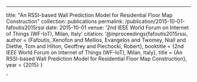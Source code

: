 ---
title: "An RSSI-based Wall Prediction Model for Residential Floor Map Construction"
collection: publications
permalink: /publication/2015-10-01-fafoutis2015rssi
date: 2015-10-01
venue: '2nd IEEE World Forum on Internet of Things (WF-IoT), Milan, Italy'
citation: '@inproceedings{fafoutis2015rssi,
 author = {Fafoutis, Xenofon and Mellios, Evangelos and Twomey, Niall and Diethe, Tom and Hilton, Geoffrey and Piechocki, Robert},
 booktitle = {2nd IEEE World Forum on Internet of Things (WF-IoT), Milan, Italy},
 title = {An RSSI-based Wall Prediction Model for Residential Floor Map Construction},
 year = {2015}
}

'